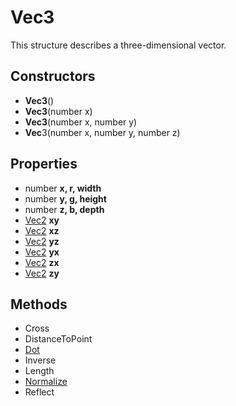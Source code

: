 # Vec3 #
This structure describes a three-dimensional vector.

## Constructors ##
- **Vec3**()
- **Vec3**(number x)
- **Vec3**(number x, number y)
- **Vec**3(number x, number y, number z)

## Properties ##
- number **x, r, width**
- number **y, g, height**
- number **z, b, depth**
- [Vec2]() **xy**
- [Vec2]() **xz**
- [Vec2]() **yz**
- [Vec2]() **yx**
- [Vec2]() **zx**
- [Vec2]() **zy**

## Methods ##
- Cross
- DistanceToPoint
- [Dot](CPP_Dot)
- Inverse
- Length
- [Normalize](CPP_Normalize)
- Reflect
